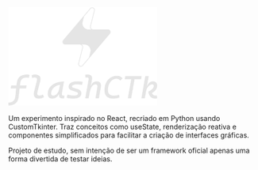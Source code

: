 <img src="public/logo.png" alt="Descrição" width="300"/>

Um experimento inspirado no React, recriado em Python usando CustomTkinter.
Traz conceitos como useState, renderização reativa e componentes simplificados para facilitar a criação de interfaces gráficas.

Projeto de estudo, sem intenção de ser um framework oficial apenas uma forma divertida de testar ideias.

